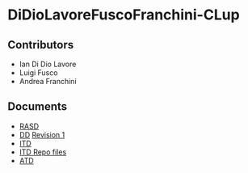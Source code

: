 # DiDioLavoreFuscoFranchini-CLup
## Contributors
- Ian Di Dio Lavore
- Luigi Fusco
- Andrea Franchini

## Documents
- [RASD](https://github.com/ian-ofgod/DiDioLavoreFuscoFranchini-CLup/blob/main/RASD/rasd.pdf)
- [DD](https://github.com/ian-ofgod/DiDioLavoreFuscoFranchini-CLup/blob/main/DD/dd.pdf) [Revision 1](https://github.com/ian-ofgod/DiDioLavoreFuscoFranchini-CLup/blob/main/DeliveryFolder/dd_update-1.pdf)
- [ITD](https://github.com/ian-ofgod/DiDioLavoreFuscoFranchini-CLup/blob/main/ITD/itd.pdf)
- [ITD Repo files](https://github.com/ian-ofgod/DiDioLavoreFuscoFranchini-CLup/blob/main/DeliveryFolder/ITD.zip)
- [ATD](https://github.com/ian-ofgod/DiDioLavoreFuscoFranchini-CLup/blob/main/DeliveryFolder/atd.pdf)
